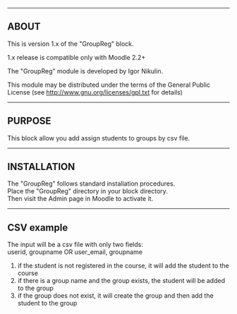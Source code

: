 ﻿--------
ABOUT
--------
This is version 1.x of the "GroupReg" block.

1.x release is compatible only with Moodle 2.2+

The "GroupReg" module is developed by Igor Nikulin.

This module may be distributed under the terms of the General Public License
(see http://www.gnu.org/licenses/gpl.txt for details)

-----------
PURPOSE
-----------
This block allow you add assign students to groups by csv file.

----------------
INSTALLATION
----------------
The "GroupReg" follows standard installation procedures.<br />
Place the "GroupReg" directory in your block directory.<br />
Then visit the Admin page in Moodle to activate it.<br />

-----------------
CSV example
-----------------
The input will be a csv file with only two fields:  
userid, groupname  OR  user_email, groupname

1) if the student is not registered in the course, it will add the student to the course<br />
2) if there is a group name and the group exists, the student will be added to the group<br />
3) if the group does not exist, it will create the group and then add the student to the group<br />
